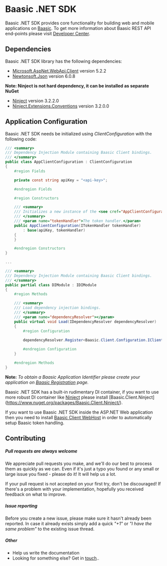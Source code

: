 # Baasic .NET SDK

Baasic .NET SDK provides core functionality for building web and mobile applications on [Baasic](http://www.baasic.com/). To get more information about Baasic REST API end-points please visit [Developer Center](http://dev.baasic.com/api/reference/home).

## Dependencies

Baasic .NET SDK library has the following dependencies:

* [Microsoft.AspNet.WebApi.Client](https://www.nuget.org/packages/microsoft.aspnet.webapi.client/) version 5.2.2
* [Newtonsoft.Json](https://www.nuget.org/packages/Newtonsoft.Json/) version 6.0.8

__Note: Ninject is not hard dependency, it can be installed as separate NuGet__
* [Ninject](https://www.nuget.org/packages/Ninject/) version 3.2.2.0
* [Ninject.Extensions.Conventions](https://www.nuget.org/packages/ninject.extensions.conventions/) version 3.2.0.0

## Application Configuration

Baasic .NET SDK needs be initialized using _ClientConfiguration_ with the following code:

```csharp
/// <summary>
/// Dependency Injection Module containing Baasic Client bindings.
/// </summary>
public class AppClientConfiguration : ClientConfiguration
{
    #region Fields

    private const string apiKey = "<api-key>";

    #endregion Fields

    #region Constructors

    /// <summary>
    /// Initializes a new instance of the <see cref="AppClientConfiguration" /> class.
    /// </summary>
    /// <param name="tokenHandler">The token handler.</param>
    public AppClientConfiguration(ITokenHandler tokenHandler)
        : base(apiKey, tokenHandler)
    {
    }

    #endregion Constructors
}

...

/// <summary>
/// Dependency Injection Module containing Baasic Client bindings.
/// </summary>
public partial class DIModule : IDIModule
{
    #region Methods

    /// <summary>
    /// Load dependency injection bindings.
    /// </summary>
    /// <param name="dependencyResolver"></param>
    public virtual void Load(IDependencyResolver dependencyResolver)
    {
        #region Configuration
        
        dependencyResolver.Register<Baasic.Client.Configuration.IClientConfiguration, AppClientConfiguration>();

        #endregion Configuration
    }

    #endregion Methods
}
```

**Note:** _To obtain a Baasic Application Identifier please create your application on [Baasic Registration](https://dashboard.baasic.com/register/) page._

Baasic .NET SDK has a built-in rudimentary DI container, if you want to use more robust DI container like [Ninject](http://www.ninject.org/) please install [Baasic.Client.Ninject]
(https://www.nuget.org/packages/Baasic.Client.Ninject/).

If you want to use Baasic .NET SDK inside the ASP.NET Web application then you need to install [Baasic Client WebHost](https://www.nuget.org/packages/Baasic.Client.WebHost/) in order to automatically setup Baasic token handling.

## Contributing

##### Pull requests are always welcome

We appreciate pull requests you make, and we'll do our best to process them as quickly as we can. Even if it's just a typo you found or any small or large issue you fixed - please do it! It will help us a lot.

If your pull request is not accepted on your first try, don't be discouraged! If there's a problem with your implementation, hopefully you received feedback on what to improve.

##### Issue reporting

Before you create a new issue, please make sure it hasn't already been reported. In case it already exists simply add a quick _"+1"_ or _"I have the same problem"_ to the existing issue thread.

##### Other

* Help us write the documentation
* Looking for something else? Get in [touch](https://groups.google.com/forum/#!forum/baasic-baas)..